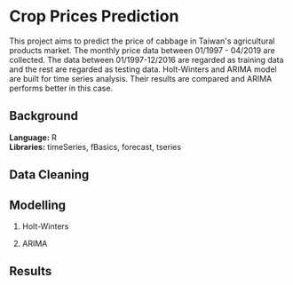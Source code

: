 # Crop Prices Prediction

This project aims to predict the price of cabbage in Taiwan's agricultural products market. The monthly price data between 01/1997 - 04/2019 are collected. The data between 01/1997-12/2016 are regarded as training data and the rest are regarded as testing data. Holt-Winters and ARIMA model are built for time series analysis. Their results are compared and ARIMA performs better in this case.
 
## Background

**Language:** R  
**Libraries:** timeSeries, fBasics, forecast, tseries
 

## Data Cleaning


## Modelling

1. Holt-Winters

2. ARIMA

## Results
